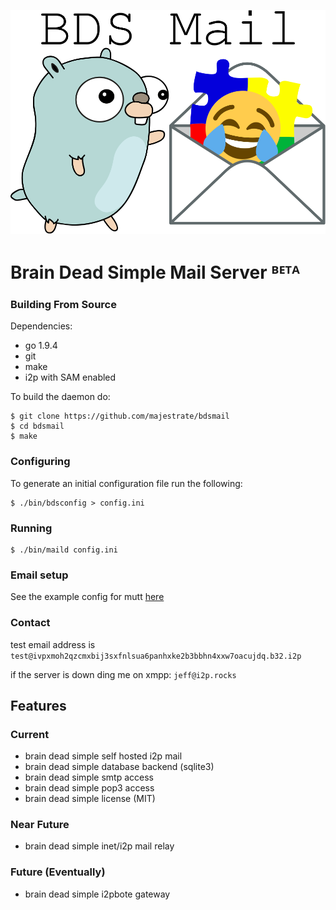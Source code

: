 ![logo](logo.png "logo")

# Brain Dead Simple Mail Server ᴮᴱᵀᴬ #

### Building From Source ###

Dependencies:

* go 1.9.4
* git
* make
* i2p with SAM enabled

To build the daemon do:

    $ git clone https://github.com/majestrate/bdsmail
    $ cd bdsmail
    $ make

### Configuring ###


To generate an initial configuration file run the following:

    $ ./bin/bdsconfig > config.ini

### Running ###

    $ ./bin/maild config.ini

### Email setup ###

See the example config for mutt [here](contrib/config/mutt/muttrc)

### Contact ###

test email address is `test@ivpxmoh2qzcmxbij3sxfnlsua6panhxke2b3bbhn4xxw7oacujdq.b32.i2p` 

if the server is down ding me on xmpp: `jeff@i2p.rocks`

## Features ##

### Current ###

* brain dead simple self hosted i2p mail
* brain dead simple database backend (sqlite3)
* brain dead simple smtp access
* brain dead simple pop3 access
* brain dead simple license (MIT)

### Near Future ###

* brain dead simple inet/i2p mail relay

### Future (Eventually) ###

* brain dead simple i2pbote gateway
